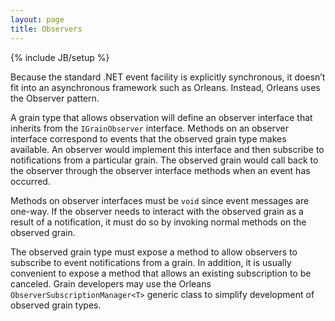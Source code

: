 ```yaml
---
layout: page
title: Observers
---
```

{% include JB/setup %}

Because the standard .NET event facility is explicitly synchronous, it doesn’t fit into an asynchronous framework such as Orleans. Instead, Orleans uses the Observer pattern.

A grain type that allows observation will define an observer interface that inherits from the `IGrainObserver` interface. Methods on an observer interface correspond to events that the observed grain type makes available. An observer would implement this interface and then subscribe to notifications from a particular grain. The observed grain would call back to the observer through the observer interface methods when an event has occurred.

Methods on observer interfaces must be `void` since event messages are one-way. If the observer needs to interact with the observed grain as a result of a notification, it must do so by invoking normal methods on the observed grain.

The observed grain type must expose a method to allow observers to subscribe to event notifications from a grain. In addition, it is usually convenient to expose a method that allows an existing subscription to be canceled. Grain developers may use the Orleans `ObserverSubscriptionManager<T>` generic class to simplify development of observed grain types.